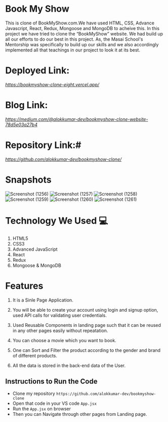 # Book My Show

This is clone of BookMyShow.com.We have used HTML, CSS, Advance Javascript, React, Redux, Mongoose and MongoDB to acheive this.
In this project we have tried to clone the “BookMyShow” website. We had build up all our efforts to do our best in this project. As, the Masai School's Mentorship  was specifically to build up our skills and we also accordingly implemented all that teachings in our project to look it at its best.

# Deployed Link:
*https://bookmyshow-clone-eight.vercel.app/*
# Blog Link: 
*https://medium.com/@alokkumar-dev/bookmyshow-clone-website-78d5e03a27b4*
# Repository Link:#
*https://github.com/alokkumar-dev/bookmyshow-clone/*

 
# Snapshots

![Screenshot (1256)](https://i.ibb.co/pvCPGN0/landing-page.jpg)
![Screenshot (1257)](https://i.ibb.co/gWj5Rd0/Choose-City-Popup.jpg)
![Screenshot (1258)](https://i.ibb.co/QFJTbVH/Offers-Page.jpg)
![Screenshot (1259)](https://i.ibb.co/C1NGVtb/Sign-In-popup.jpg)
![Screenshot (1260)](https://i.ibb.co/t3WkhG8/Create-Account-Popup.jpg)
![Screenshot (1261)](https://i.ibb.co/Fmg6fzW/Login-Popup.jpg)

# Technology We Used :computer: 

1. HTML5
2. CSS3
3. Advanced JavaScript
4. React
5. Redux
6. Mongoose & MongoDB

# Features
1. It is a Sinle Page Application.
2. You will be able to create your account using login and signup option, used API calls for validating user credentials.

2. Used Reusable Components in landing page such that it can be reused in any other pages easily without repeatation.

3. You can choose a movie which you want to book.

4. One can Sort and Filter the product according to the gender and brand of different products.

5. All the data is stored in the back-end data of the User. 

## Instructions to Run the Code 

- Clone my repository `https://github.com/alokkumar-dev/bookmyshow-clone`
- Open that code in your VS code `App.jsx`
- Run the `App.jsx` on browser
- Then you can Navigate through other pages from Landing page.
